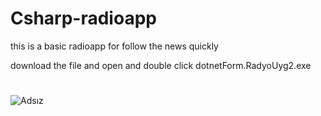 # Csharp-radioapp
this is a basic radioapp for follow the news quickly

download the file and open and double click dotnetForm.RadyoUyg2.exe

#
![Adsız](https://user-images.githubusercontent.com/72499839/99190668-f4b51900-2778-11eb-87b0-32a121ea791b.png)

